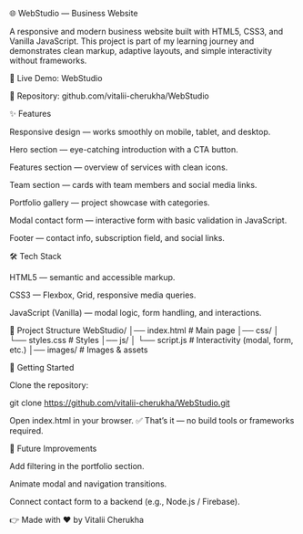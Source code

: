 🌐 WebStudio — Business Website

A responsive and modern business website built with HTML5, CSS3, and Vanilla JavaScript.
This project is part of my learning journey and demonstrates clean markup, adaptive layouts, and simple interactivity without frameworks.

🔗 Live Demo: WebStudio

🔗 Repository: github.com/vitalii-cherukha/WebStudio

✨ Features

Responsive design — works smoothly on mobile, tablet, and desktop.

Hero section — eye-catching introduction with a CTA button.

Features section — overview of services with clean icons.

Team section — cards with team members and social media links.

Portfolio gallery — project showcase with categories.

Modal contact form — interactive form with basic validation in JavaScript.

Footer — contact info, subscription field, and social links.

🛠️ Tech Stack

HTML5 — semantic and accessible markup.

CSS3 — Flexbox, Grid, responsive media queries.

JavaScript (Vanilla) — modal logic, form handling, and interactions.

📂 Project Structure
WebStudio/
│── index.html        # Main page
│── css/
│   └── styles.css    # Styles
│── js/
│   └── script.js     # Interactivity (modal, form, etc.)
│── images/           # Images & assets

🚀 Getting Started

Clone the repository:

git clone https://github.com/vitalii-cherukha/WebStudio.git


Open index.html in your browser.
✅ That’s it — no build tools or frameworks required.

🔮 Future Improvements

Add filtering in the portfolio section.

Animate modal and navigation transitions.

Connect contact form to a backend (e.g., Node.js / Firebase).

👉 Made with ❤️ by Vitalii Cherukha
